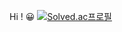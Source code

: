 Hi ! 😀
[![Solved.ac프로필](http://mazassumnida.wtf/api/mini/generate_badge?boj=odyssey)](https://solved.ac/odyssey)
